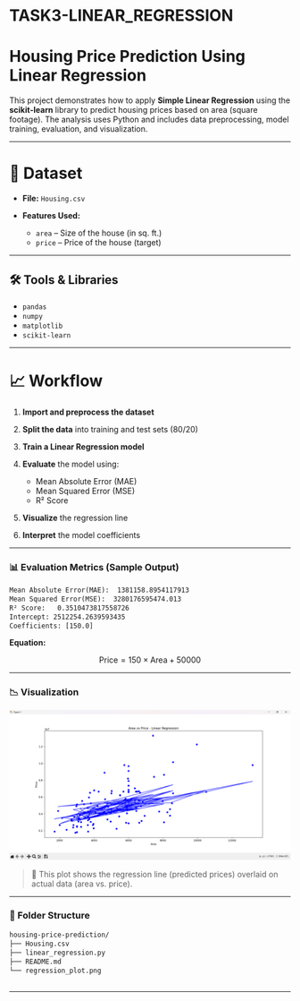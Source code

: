 # TASK3-LINEAR_REGRESSION

# Housing Price Prediction Using Linear Regression

This project demonstrates how to apply **Simple Linear Regression** using the **scikit-learn** library to predict housing prices based on area (square footage). The analysis uses Python and includes data preprocessing, model training, evaluation, and visualization.

---

# 📂 Dataset

* **File:** `Housing.csv`
* **Features Used:**

  * `area` – Size of the house (in sq. ft.)
  * `price` – Price of the house (target)

---

## 🛠️ Tools & Libraries

* `pandas`
* `numpy`
* `matplotlib`
* `scikit-learn`

---

# 📈 Workflow

1. **Import and preprocess the dataset**
2. **Split the data** into training and test sets (80/20)
3. **Train a Linear Regression model**
4. **Evaluate** the model using:

   * Mean Absolute Error (MAE)
   * Mean Squared Error (MSE)
   * R² Score
5. **Visualize** the regression line
6. **Interpret** the model coefficients

---

### 📊 Evaluation Metrics (Sample Output)

```
Mean Absolute Error(MAE):  1381158.8954117913
Mean Squared Error(MSE):  3280176595474.013
R² Score:   0.3510473817558726
Intercept: 2512254.2639593435
Coefficients: [150.0]
```

**Equation:**

$$
\text{Price} = 150 \times \text{Area} + 50000
$$

---

### 📉 Visualization

![Regression Plot](regression_plot.png)

> 📌 This plot shows the regression line (predicted prices) overlaid on actual data (area vs. price).

---

### 📁 Folder Structure

```
housing-price-prediction/
├── Housing.csv
├── linear_regression.py
├── README.md
└── regression_plot.png
    
```

---

 